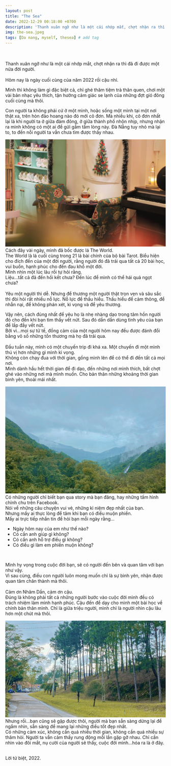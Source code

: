 ```yaml
---
layout: post
title: "The Sea"
date: 2022-12-29 00:18:00 +0700
description: 'Thanh xuân ngỡ như là một cái nhớp mắt, chợt nhận ra thì đã đi được một nửa đời người.'
img: the-sea.jpeg
tags: [Da nang, myself, thesea] # add tag
---
```



<br>
<br>
Thanh xuân ngỡ như là một cái nhớp mắt, chợt nhận ra thì đã đi được một nửa đời người.
<br>
<br>
Hôm nay là ngày cuối cùng của năm 2022 rồi cậu nhỉ.
<br>

Mình thì không làm gì đặc biệt cả, chỉ ghé thăm tiệm trà thân quen, chơi một vài bản nhạc yêu thích, tận hưởng cảm giác se lạnh của những đợt gió đông cuối cùng mà thôi.
<br>

Con người ta không phải cứ ở một mình, hoặc sống một mình tại một nơi thật xa, trên hòn đảo hoang nào đó mới cô đơn. Mà nhiều khi, cô đơn nhất lại là khi người ta ở giữa đám đông, ở giữa thành phố nhộn nhịp, nhưng nhận ra mình không có một ai để gửi gắm tấm lòng này. Đà Nẵng tuy nhỏ mà lại to, to đến nỗi người ta  vẫn chưa tìm được thấy nhau.
<br>

![Thesea1](/assets/img/the-sea-1.jpg#w100)
<br>
Cách đây vài ngày, mình đã bốc được lá The World.
<br>
The World là lá cuối cùng trong 21 lá bài chính của bộ bài Tarot. Biểu hiện cho đích đến của một đời người, rằng người đó đã trải qua tất cả 20 bài học, vui buồn, hạnh phúc cho đến đau khổ một đời.
<br>
Mình nhìn một lúc lâu rồi tự hỏi rằng.
<br>
Liệu...tất cả đã đến hồi kết chưa? Đến lúc để mình có thể hái quả ngọt chưa?
<br>
<br>
Yêu một người thì dễ. Nhưng để thương một người thật trọn vẹn và sâu sắc thì đòi hỏi rất nhiều nỗ lực. Nỗ lực để thấu hiểu. Thấu hiểu để cảm thông, để nhẫn nại, để không phán xét, kì vọng và để yêu thương.
<br>

Vậy nên, cách đúng nhất để yêu họ là nhẹ nhàng dạo trong tâm hồn người đó cho đến khi bạn tìm thấy vết nứt. Sau đó dần dần dùng tình yêu của bạn để lấp đầy vết nứt.
<br>
Bởi vì...mọi sự tử tế, đồng cảm của một người hôm nay đều được đánh đổi bằng vô số những tổn thương mà họ đã trải qua.
<br>
<br>
Đầu tuần này, mình có một chuyến trip đi khá xa. Một chuyến đi một mình thú vị hơn những gì mình kì vọng.
<br>
Không còn chạy đua với thời gian, gồng mình lên để có thể đi đến tất cả mọi nơi.
<br>
Mình dành hầu hết thời gian để đi dạo, đến những nơi mình thích, bất chợt ghé vào những nơi mà mình muốn. Cho bản thân những khoảng thời gian bình yên, thoải mái nhất.
<br>

![Thesea1](/assets/img/the-sea-3.jpeg#w100)
<br>
Có những người chỉ biết bạn qua story mà bạn đăng, hay những tấm hình chỉnh chu trên Facebook. 
<br>
Nói về những câu chuyện vui vẻ, những kỉ niệm đẹp nhất của bạn.
<br>
Nhưng mấy ai thực lòng để tâm khi bạn có điều muộn phiền.
<br>
Mấy ai trực tiếp nhắn tin để hỏi bạn mỗi ngày rằng...
<br>
- Ngày hôm nay của em như thế nào? 
- Có cần anh giúp gì không?
- Có cần anh hỗ trợ điều gì không?
- Có điều gì làm em phiền muộn không?
<br>

Mình hy vọng trong cuộc đời bạn, sẽ có người đến bên và quan tâm với bạn như vậy. 
<br>
Vì sau cùng, điều con người luôn mong muốn chỉ là sự bình yên, nhận được quan tâm chân thành mà thôi. 
<br>
<br>
Cảm ơn Nhâm Dần, cảm ơn cậu.
<br>
Đúng là không phải tất cả những người bước vào cuộc đời mình đều có trách nhiệm làm mình hạnh phúc. Cậu đến để dạy cho mình một bài học về chính bản thân mình. Chỉ là giữa triệu người, mình chỉ là người nhìn cậu lâu hơn một chút mà thôi.
<br>

![Thesea2](/assets/img/the-sea-2.jpeg#w100)
<br>
Nhưng rồi...bạn cũng sẽ gặp được thôi, người mà bạn sẵn sàng dừng lại để ngắm nhìn, sẵn sàng để mang lại những điều tốt đẹp nhất.
<br>
Có những cảm xúc, không cần quá nhiều thời gian, không cần quá nhiều sự thăm hỏi. Người ta vẫn cảm thấy rung động mỗi lần gặp gỡ nhau. Chỉ cần nhìn vào đôi mắt, nụ cười của người sẽ thấy, cuộc đời mình...hóa ra là ở đây.
<br>
<br>
<p class="right">
Lời từ biệt, 2022.
</p>
<br>
<br>
